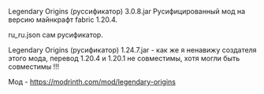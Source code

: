 Legendary Origins (руссификатор) 3.0.8.jar Русифицированный мод на версию майнкрафт fabric 1.20.4.

ru_ru.json сам русификатор.

Legendary Origins (русификатор) 1.24.7.jar - как же я ненавижу создателя этого мода, перевод 1.20.4 и 1.20.1 не совместимы, хотя могли быть совместимы !!!

Мод - https://modrinth.com/mod/legendary-origins

